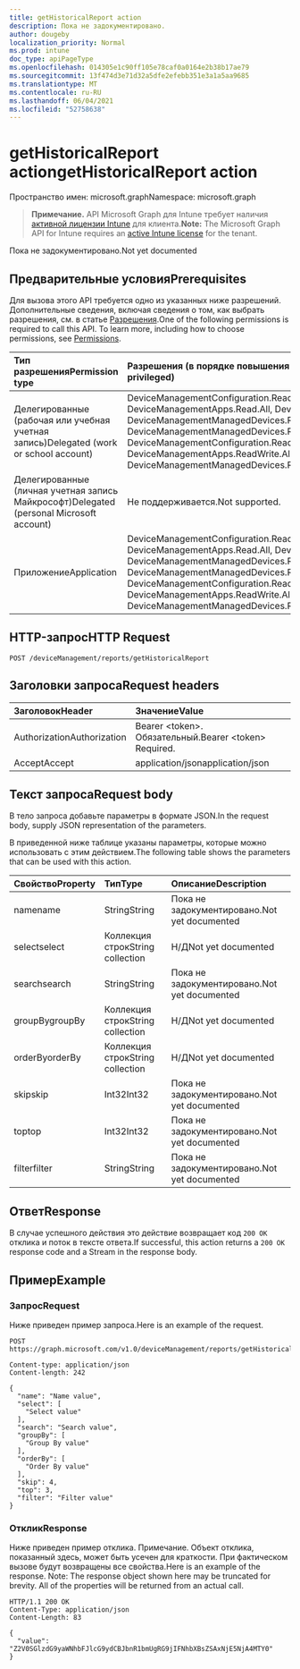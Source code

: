 ```yaml
---
title: getHistoricalReport action
description: Пока не задокументировано.
author: dougeby
localization_priority: Normal
ms.prod: intune
doc_type: apiPageType
ms.openlocfilehash: 014305e1c90ff105e78caf0a0164e2b38b17ae79
ms.sourcegitcommit: 13f474d3e71d32a5dfe2efebb351e3a1a5aa9685
ms.translationtype: MT
ms.contentlocale: ru-RU
ms.lasthandoff: 06/04/2021
ms.locfileid: "52758638"
---
```

# <a name="gethistoricalreport-action"></a><span data-ttu-id="7396f-103">getHistoricalReport action</span><span class="sxs-lookup"><span data-stu-id="7396f-103">getHistoricalReport action</span></span>

<span data-ttu-id="7396f-104">Пространство имен: microsoft.graph</span><span class="sxs-lookup"><span data-stu-id="7396f-104">Namespace: microsoft.graph</span></span>

> <span data-ttu-id="7396f-105">**Примечание.** API Microsoft Graph для Intune требует наличия [активной лицензии Intune](https://go.microsoft.com/fwlink/?linkid=839381) для клиента.</span><span class="sxs-lookup"><span data-stu-id="7396f-105">**Note:** The Microsoft Graph API for Intune requires an [active Intune license](https://go.microsoft.com/fwlink/?linkid=839381) for the tenant.</span></span>

<span data-ttu-id="7396f-106">Пока не задокументировано.</span><span class="sxs-lookup"><span data-stu-id="7396f-106">Not yet documented</span></span>

## <a name="prerequisites"></a><span data-ttu-id="7396f-107">Предварительные условия</span><span class="sxs-lookup"><span data-stu-id="7396f-107">Prerequisites</span></span>
<span data-ttu-id="7396f-p101">Для вызова этого API требуется одно из указанных ниже разрешений. Дополнительные сведения, включая сведения о том, как выбрать разрешения, см. в статье [Разрешения](/graph/permissions-reference).</span><span class="sxs-lookup"><span data-stu-id="7396f-p101">One of the following permissions is required to call this API. To learn more, including how to choose permissions, see [Permissions](/graph/permissions-reference).</span></span>

|<span data-ttu-id="7396f-110">Тип разрешения</span><span class="sxs-lookup"><span data-stu-id="7396f-110">Permission type</span></span>|<span data-ttu-id="7396f-111">Разрешения (в порядке повышения привилегий)</span><span class="sxs-lookup"><span data-stu-id="7396f-111">Permissions (from least to most privileged)</span></span>|
|:---|:---|
|<span data-ttu-id="7396f-112">Делегированные (рабочая или учебная учетная запись)</span><span class="sxs-lookup"><span data-stu-id="7396f-112">Delegated (work or school account)</span></span>|<span data-ttu-id="7396f-113">DeviceManagementConfiguration.Read.All, DeviceManagementConfiguration.ReadWrite.All, DeviceManagementApps.Read.All, DeviceManagementApps.ReadWrite.All, DeviceManagementManagedDevices.Read.All, DeviceManagementManagedDevices.ReadWrite.All</span><span class="sxs-lookup"><span data-stu-id="7396f-113">DeviceManagementConfiguration.Read.All, DeviceManagementConfiguration.ReadWrite.All, DeviceManagementApps.Read.All, DeviceManagementApps.ReadWrite.All, DeviceManagementManagedDevices.Read.All, DeviceManagementManagedDevices.ReadWrite.All</span></span>|
|<span data-ttu-id="7396f-114">Делегированные (личная учетная запись Майкрософт)</span><span class="sxs-lookup"><span data-stu-id="7396f-114">Delegated (personal Microsoft account)</span></span>|<span data-ttu-id="7396f-115">Не поддерживается.</span><span class="sxs-lookup"><span data-stu-id="7396f-115">Not supported.</span></span>|
|<span data-ttu-id="7396f-116">Приложение</span><span class="sxs-lookup"><span data-stu-id="7396f-116">Application</span></span>|<span data-ttu-id="7396f-117">DeviceManagementConfiguration.Read.All, DeviceManagementConfiguration.ReadWrite.All, DeviceManagementApps.Read.All, DeviceManagementApps.ReadWrite.All, DeviceManagementManagedDevices.Read.All, DeviceManagementManagedDevices.ReadWrite.All</span><span class="sxs-lookup"><span data-stu-id="7396f-117">DeviceManagementConfiguration.Read.All, DeviceManagementConfiguration.ReadWrite.All, DeviceManagementApps.Read.All, DeviceManagementApps.ReadWrite.All, DeviceManagementManagedDevices.Read.All, DeviceManagementManagedDevices.ReadWrite.All</span></span>|

## <a name="http-request"></a><span data-ttu-id="7396f-118">HTTP-запрос</span><span class="sxs-lookup"><span data-stu-id="7396f-118">HTTP Request</span></span>
<!-- {
  "blockType": "ignored"
}
-->
``` http
POST /deviceManagement/reports/getHistoricalReport
```

## <a name="request-headers"></a><span data-ttu-id="7396f-119">Заголовки запроса</span><span class="sxs-lookup"><span data-stu-id="7396f-119">Request headers</span></span>
|<span data-ttu-id="7396f-120">Заголовок</span><span class="sxs-lookup"><span data-stu-id="7396f-120">Header</span></span>|<span data-ttu-id="7396f-121">Значение</span><span class="sxs-lookup"><span data-stu-id="7396f-121">Value</span></span>|
|:---|:---|
|<span data-ttu-id="7396f-122">Authorization</span><span class="sxs-lookup"><span data-stu-id="7396f-122">Authorization</span></span>|<span data-ttu-id="7396f-123">Bearer &lt;token&gt;. Обязательный.</span><span class="sxs-lookup"><span data-stu-id="7396f-123">Bearer &lt;token&gt; Required.</span></span>|
|<span data-ttu-id="7396f-124">Accept</span><span class="sxs-lookup"><span data-stu-id="7396f-124">Accept</span></span>|<span data-ttu-id="7396f-125">application/json</span><span class="sxs-lookup"><span data-stu-id="7396f-125">application/json</span></span>|

## <a name="request-body"></a><span data-ttu-id="7396f-126">Текст запроса</span><span class="sxs-lookup"><span data-stu-id="7396f-126">Request body</span></span>
<span data-ttu-id="7396f-127">В тело запроса добавьте параметры в формате JSON.</span><span class="sxs-lookup"><span data-stu-id="7396f-127">In the request body, supply JSON representation of the parameters.</span></span>

<span data-ttu-id="7396f-128">В приведенной ниже таблице указаны параметры, которые можно использовать с этим действием.</span><span class="sxs-lookup"><span data-stu-id="7396f-128">The following table shows the parameters that can be used with this action.</span></span>

|<span data-ttu-id="7396f-129">Свойство</span><span class="sxs-lookup"><span data-stu-id="7396f-129">Property</span></span>|<span data-ttu-id="7396f-130">Тип</span><span class="sxs-lookup"><span data-stu-id="7396f-130">Type</span></span>|<span data-ttu-id="7396f-131">Описание</span><span class="sxs-lookup"><span data-stu-id="7396f-131">Description</span></span>|
|:---|:---|:---|
|<span data-ttu-id="7396f-132">name</span><span class="sxs-lookup"><span data-stu-id="7396f-132">name</span></span>|<span data-ttu-id="7396f-133">String</span><span class="sxs-lookup"><span data-stu-id="7396f-133">String</span></span>|<span data-ttu-id="7396f-134">Пока не задокументировано.</span><span class="sxs-lookup"><span data-stu-id="7396f-134">Not yet documented</span></span>|
|<span data-ttu-id="7396f-135">select</span><span class="sxs-lookup"><span data-stu-id="7396f-135">select</span></span>|<span data-ttu-id="7396f-136">Коллекция строк</span><span class="sxs-lookup"><span data-stu-id="7396f-136">String collection</span></span>|<span data-ttu-id="7396f-137">Н/Д</span><span class="sxs-lookup"><span data-stu-id="7396f-137">Not yet documented</span></span>|
|<span data-ttu-id="7396f-138">search</span><span class="sxs-lookup"><span data-stu-id="7396f-138">search</span></span>|<span data-ttu-id="7396f-139">String</span><span class="sxs-lookup"><span data-stu-id="7396f-139">String</span></span>|<span data-ttu-id="7396f-140">Пока не задокументировано.</span><span class="sxs-lookup"><span data-stu-id="7396f-140">Not yet documented</span></span>|
|<span data-ttu-id="7396f-141">groupBy</span><span class="sxs-lookup"><span data-stu-id="7396f-141">groupBy</span></span>|<span data-ttu-id="7396f-142">Коллекция строк</span><span class="sxs-lookup"><span data-stu-id="7396f-142">String collection</span></span>|<span data-ttu-id="7396f-143">Н/Д</span><span class="sxs-lookup"><span data-stu-id="7396f-143">Not yet documented</span></span>|
|<span data-ttu-id="7396f-144">orderBy</span><span class="sxs-lookup"><span data-stu-id="7396f-144">orderBy</span></span>|<span data-ttu-id="7396f-145">Коллекция строк</span><span class="sxs-lookup"><span data-stu-id="7396f-145">String collection</span></span>|<span data-ttu-id="7396f-146">Н/Д</span><span class="sxs-lookup"><span data-stu-id="7396f-146">Not yet documented</span></span>|
|<span data-ttu-id="7396f-147">skip</span><span class="sxs-lookup"><span data-stu-id="7396f-147">skip</span></span>|<span data-ttu-id="7396f-148">Int32</span><span class="sxs-lookup"><span data-stu-id="7396f-148">Int32</span></span>|<span data-ttu-id="7396f-149">Пока не задокументировано.</span><span class="sxs-lookup"><span data-stu-id="7396f-149">Not yet documented</span></span>|
|<span data-ttu-id="7396f-150">top</span><span class="sxs-lookup"><span data-stu-id="7396f-150">top</span></span>|<span data-ttu-id="7396f-151">Int32</span><span class="sxs-lookup"><span data-stu-id="7396f-151">Int32</span></span>|<span data-ttu-id="7396f-152">Пока не задокументировано.</span><span class="sxs-lookup"><span data-stu-id="7396f-152">Not yet documented</span></span>|
|<span data-ttu-id="7396f-153">filter</span><span class="sxs-lookup"><span data-stu-id="7396f-153">filter</span></span>|<span data-ttu-id="7396f-154">String</span><span class="sxs-lookup"><span data-stu-id="7396f-154">String</span></span>|<span data-ttu-id="7396f-155">Пока не задокументировано.</span><span class="sxs-lookup"><span data-stu-id="7396f-155">Not yet documented</span></span>|



## <a name="response"></a><span data-ttu-id="7396f-156">Ответ</span><span class="sxs-lookup"><span data-stu-id="7396f-156">Response</span></span>
<span data-ttu-id="7396f-157">В случае успешного действия это действие возвращает код `200 OK` отклика и поток в тексте ответа.</span><span class="sxs-lookup"><span data-stu-id="7396f-157">If successful, this action returns a `200 OK` response code and a Stream in the response body.</span></span>

## <a name="example"></a><span data-ttu-id="7396f-158">Пример</span><span class="sxs-lookup"><span data-stu-id="7396f-158">Example</span></span>

### <a name="request"></a><span data-ttu-id="7396f-159">Запрос</span><span class="sxs-lookup"><span data-stu-id="7396f-159">Request</span></span>
<span data-ttu-id="7396f-160">Ниже приведен пример запроса.</span><span class="sxs-lookup"><span data-stu-id="7396f-160">Here is an example of the request.</span></span>
``` http
POST https://graph.microsoft.com/v1.0/deviceManagement/reports/getHistoricalReport

Content-type: application/json
Content-length: 242

{
  "name": "Name value",
  "select": [
    "Select value"
  ],
  "search": "Search value",
  "groupBy": [
    "Group By value"
  ],
  "orderBy": [
    "Order By value"
  ],
  "skip": 4,
  "top": 3,
  "filter": "Filter value"
}
```

### <a name="response"></a><span data-ttu-id="7396f-161">Отклик</span><span class="sxs-lookup"><span data-stu-id="7396f-161">Response</span></span>
<span data-ttu-id="7396f-p102">Ниже приведен пример отклика. Примечание. Объект отклика, показанный здесь, может быть усечен для краткости. При фактическом вызове будут возвращены все свойства.</span><span class="sxs-lookup"><span data-stu-id="7396f-p102">Here is an example of the response. Note: The response object shown here may be truncated for brevity. All of the properties will be returned from an actual call.</span></span>
``` http
HTTP/1.1 200 OK
Content-Type: application/json
Content-Length: 83

{
  "value": "Z2V0SGlzdG9yaWNhbFJlcG9ydCBJbnR1bmUgRG9jIFNhbXBsZSAxNjE5NjA4MTY0"
}
```




